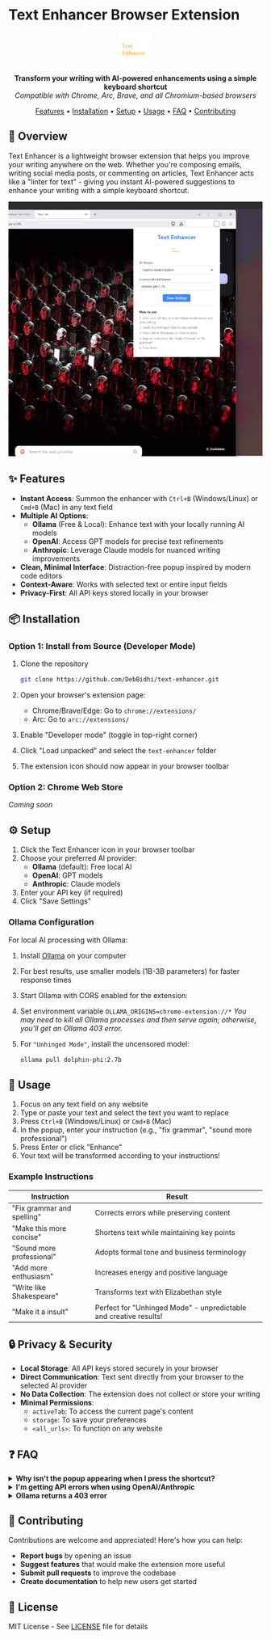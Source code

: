 # Text Enhancer Browser Extension

<div align="center">

![Text Enhancer Logo](./icons/logo.svg)

**Transform your writing with AI-powered enhancements using a simple keyboard shortcut**  
_Compatible with Chrome, Arc, Brave, and all Chromium-based browsers_

[Features](#-features) • [Installation](#-installation) • [Setup](#-setup) • [Usage](#-usage) • [FAQ](#-faq) • [Contributing](#-contributing)

</div>

## 🚀 Overview

Text Enhancer is a lightweight browser extension that helps you improve your writing anywhere on the web. Whether you're composing emails, writing social media posts, or commenting on articles, Text Enhancer acts like a "linter for text" - giving you instant AI-powered suggestions to enhance your writing with a simple keyboard shortcut.

![Text Enhancer Demo](./gif/demo.gif)

## ✨ Features

- **Instant Access**: Summon the enhancer with `Ctrl+B` (Windows/Linux) or `Cmd+B` (Mac) in any text field
- **Multiple AI Options**:
  - **Ollama** (Free & Local): Enhance text with your locally running AI models
  - **OpenAI**: Access GPT models for precise text refinements
  - **Anthropic**: Leverage Claude models for nuanced writing improvements
- **Clean, Minimal Interface**: Distraction-free popup inspired by modern code editors
- **Context-Aware**: Works with selected text or entire input fields
- **Privacy-First**: All API keys stored locally in your browser

## 📦 Installation

### Option 1: Install from Source (Developer Mode)

1. Clone the repository

   ```bash
   git clone https://github.com/DebBidhi/text-enhancer.git
   ```

2. Open your browser's extension page:

   - Chrome/Brave/Edge: Go to `chrome://extensions/`
   - Arc: Go to `arc://extensions/`

3. Enable "Developer mode" (toggle in top-right corner)

4. Click "Load unpacked" and select the `text-enhancer` folder

5. The extension icon should now appear in your browser toolbar

### Option 2: Chrome Web Store

_Coming soon_

## ⚙️ Setup

1. Click the Text Enhancer icon in your browser toolbar
2. Choose your preferred AI provider:
   - **Ollama** (default): Free local AI
   - **OpenAI**: GPT models
   - **Anthropic**: Claude models
3. Enter your API key (if required)
4. Click "Save Settings"

### Ollama Configuration

For local AI processing with Ollama:

1. Install [Ollama](https://ollama.com/) on your computer
2. For best results, use smaller models (1B-3B parameters) for faster response times
3. Start Ollama with CORS enabled for the extension:
4. Set environment variable `OLLAMA_ORIGINS=chrome-extension://*`
   _You may need to kill all Ollama processes and then serve again; otherwise, you’ll get an Ollama 403 error._

5. For `"Unhinged Mode"`, install the uncensored model:
   ```bash
   ollama pull dolphin-phi:2.7b
   ```

## 🎯 Usage

1. Focus on any text field on any website
2. Type or paste your text and select the text you want to replace
3. Press `Ctrl+B` (Windows/Linux) or `Cmd+B` (Mac)
4. In the popup, enter your instruction (e.g., "fix grammar", "sound more professional")
5. Press Enter or click "Enhance"
6. Your text will be transformed according to your instructions!

### Example Instructions

| Instruction                | Result                                                            |
| -------------------------- | ----------------------------------------------------------------- |
| "Fix grammar and spelling" | Corrects errors while preserving content                          |
| "Make this more concise"   | Shortens text while maintaining key points                        |
| "Sound more professional"  | Adopts formal tone and business terminology                       |
| "Add more enthusiasm"      | Increases energy and positive language                            |
| "Write like Shakespeare"   | Transforms text with Elizabethan style                            |
| "Make it a insult"         | Perfect for "Unhinged Mode" - unpredictable and creative results! |

## 🔒 Privacy & Security

- **Local Storage**: All API keys stored securely in your browser
- **Direct Communication**: Text sent directly from your browser to the selected AI provider
- **No Data Collection**: The extension does not collect or store your writing
- **Minimal Permissions**:
  - `activeTab`: To access the current page's content
  - `storage`: To save your preferences
  - `<all_urls>`: To function on any website

## ❓ FAQ

<details>
<summary><b>Why isn't the popup appearing when I press the shortcut?</b></summary>
Ensure you're focused on an editable text field. Some websites might override the keyboard shortcut with their own functionality. Try clicking inside the text field first.
</details>

<details>
<summary><b>I'm getting API errors when using OpenAI/Anthropic</b></summary>
Verify your API key is correct and hasn't expired. Also check that you have sufficient credits in your account.
</details>

<details>
<summary><b>Ollama returns a 403 error</b></summary>
Make sure you've correctly configured Ollama with CORS headers for the extension:

```
Get-Process | Where-Object {$_.ProcessName -like "*ollama*"} | Stop-Process -Force
set OLLAMA_ORIGINS=chrome-extension://* && ollama serve
```

</details>

## 🤝 Contributing

Contributions are welcome and appreciated! Here's how you can help:

- **Report bugs** by opening an issue
- **Suggest features** that would make the extension more useful
- **Submit pull requests** to improve the codebase
- **Create documentation** to help new users get started

## 📄 License

MIT License - See [LICENSE](LICENSE) file for details
